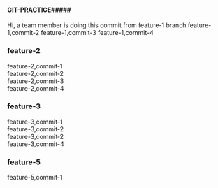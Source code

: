 #### GIT-PRACTICE#####
Hi, a team member is doing this commit from feature-1 branch
feature-1,commit-2
feature-1,commit-3
feature-1,commit-4

###  feature-2  ####
feature-2,commit-1 <br />
feature-2,commit-2 <br />
feature-2,commit-3 <br />
feature-2,commit-4 <br />

### feature-3 ####
feature-3,commit-1 <br />
feature-3,commit-2 <br />
feature-3,commit-2 <br />
feature-3,commit-4 <br />

### feature-5 ###
feature-5,commit-1 <br />